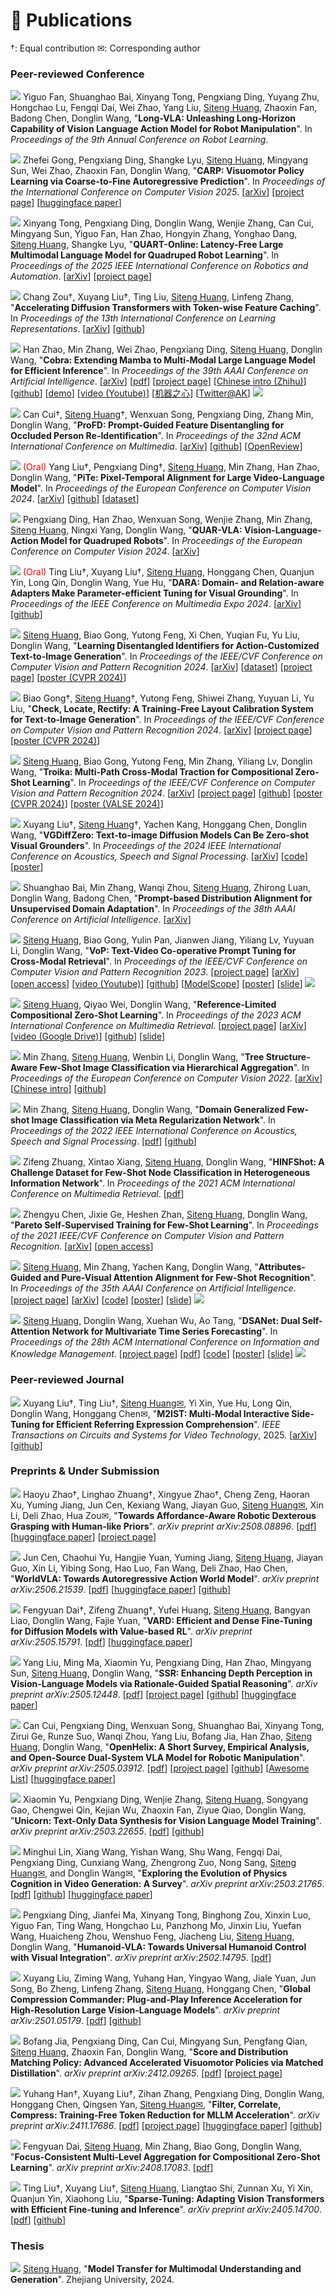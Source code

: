 # 📝 Publications

†: Equal contribution
✉: Corresponding author

### Peer-reviewed Conference

<img src="https://img.shields.io/badge/CoRL-2025-blue?style=flat-square"> Yiguo Fan, Shuanghao Bai, Xinyang Tong, Pengxiang Ding, Yuyang Zhu, Hongchao Lu, Fengqi Dai, Wei Zhao, Yang Liu, <u>Siteng Huang</u>, Zhaoxin Fan, Badong Chen, Donglin Wang, &quot;**Long-VLA: Unleashing Long-Horizon Capability of Vision Language Action Model for Robot Manipulation**&quot;. In *Proceedings of the 9th Annual Conference on Robot Learning*.

<img src="https://img.shields.io/badge/ICCV-2025-blue?style=flat-square"> Zhefei Gong, Pengxiang Ding, Shangke Lyu, <u>Siteng Huang</u>, Mingyang Sun, Wei Zhao, Zhaoxin Fan, Donglin Wang, &quot;**CARP: Visuomotor Policy Learning via Coarse-to-Fine Autoregressive Prediction**&quot;. In *Proceedings of the International Conference on Computer Vision 2025*. [[arXiv](https://arxiv.org/abs/2412.06782)] [[project page](https://carp-robot.github.io/)] [[huggingface paper](https://huggingface.co/papers/2412.06782)]

<img src="https://img.shields.io/badge/ICRA-2025-blue?style=flat-square"> Xinyang Tong, Pengxiang Ding, Donglin Wang, Wenjie Zhang, Can Cui, Mingyang Sun, Yiguo Fan, Han Zhao, Hongyin Zhang, Yonghao Dang, <u>Siteng Huang</u>, Shangke Lyu, &quot;**QUART-Online: Latency-Free Large Multimodal Language Model for Quadruped Robot Learning**&quot;. In *Proceedings of the 2025 IEEE International Conference on Robotics and Automation*. [[arXiv](https://arxiv.org/abs/2412.15576)] [[project page](https://quart-online.github.io/)]

<img src="https://img.shields.io/badge/ICLR-2025-blue?style=flat-square"> Chang Zou†, Xuyang Liu†, Ting Liu, <u>Siteng Huang</u>, Linfeng Zhang, &quot;**Accelerating Diffusion Transformers with Token-wise Feature Caching**&quot;. In *Proceedings of the 13th International Conference on Learning Representations*. [[arXiv](https://arxiv.org/abs/2410.05317)] [[github](https://github.com/Shenyi-Z/ToCa)] <a class='paper_citations_badges' data='mhpkWSYAAAAJ:Zph67rFs4hoC' href="" target="_blank"></a>

<img src="https://img.shields.io/badge/AAAI-2025-blue?style=flat-square"> Han Zhao, Min Zhang, Wei Zhao, Pengxiang Ding, <u>Siteng Huang</u>, Donglin Wang, &quot;**Cobra: Extending Mamba to Multi-Modal Large Language Model for Efficient Inference**&quot;. In *Proceedings of the 39th AAAI Conference on Artificial Intelligence*. [[arXiv](https://arxiv.org/abs/2403.14520)] [[pdf](https://arxiv.org/pdf/2403.14520.pdf)] [[project page](https://sites.google.com/view/cobravlm)] [[Chinese intro (Zhihu)](https://zhuanlan.zhihu.com/p/688544752)] [[github](https://github.com/h-zhao1997/cobra)] [[demo](https://huggingface.co/spaces/han1997/cobra)] [[video (Youtube)](https://www.youtube.com/watch?v=i0sTdi_yVbc)] [[机器之心](https://mp.weixin.qq.com/s/KuuNTL_jBRsyhub5_6aXpQ)] [[Twitter@AK](https://twitter.com/_akhaliq/status/1771033002748837953?t=6S4PVZXg6GcXqi_-PFzipw&s=19)] <a class='paper_citations_badges' data='mhpkWSYAAAAJ:Se3iqnhoufwC' href="" target="_blank"></a> <a href="https://github.com/h-zhao1997/cobra" target="_blank"><img src="https://img.shields.io/github/stars/h-zhao1997/cobra?style=social"></a>

<a href="https://dl.acm.org/doi/10.1145/3664647.3680958" target="_blank"><img src="https://img.shields.io/badge/ACMMM-2024-blue?style=flat-square"></a> Can Cui†, <u>Siteng Huang</u>†, Wenxuan Song, Pengxiang Ding, Zhang Min, Donglin Wang, &quot;**ProFD: Prompt-Guided Feature Disentangling for Occluded Person Re-Identification**&quot;. In *Proceedings of the 32nd ACM International Conference on Multimedia*. [[arXiv](https://arxiv.org/abs/2409.20081)] [[github](https://github.com/Cuixxx/ProFD)] [[OpenReview](https://openreview.net/forum?id=o2axlPlXYY)]

<a href="https://link.springer.com/chapter/10.1007/978-3-031-72652-1_10" target="_blank"><img src="https://img.shields.io/badge/ECCV-2024-blue?style=flat-square"></a> <span style="color:red">(Oral)</span> Yang Liu†, Pengxiang Ding†, <u>Siteng Huang</u>, Min Zhang, Han Zhao, Donglin Wang, &quot;**PiTe: Pixel-Temporal Alignment for Large Video-Language Model**&quot;. In *Proceedings of the European Conference on Computer Vision 2024*. [[arXiv](http://arxiv.org/abs/2409.07239)] [[github](https://github.com/yliu-cs/PiTe)] [[dataset](https://yliu-cs.github.io/PiTe/)]

<a href="https://link.springer.com/chapter/10.1007/978-3-031-72652-1_21" target="_blank"><img src="https://img.shields.io/badge/ECCV-2024-blue?style=flat-square"></a> Pengxiang Ding, Han Zhao, Wenxuan Song, Wenjie Zhang, Min Zhang, <u>Siteng Huang</u>, Ningxi Yang, Donglin Wang, &quot;**QUAR-VLA: Vision-Language-Action Model for Quadruped Robots**&quot;. In *Proceedings of the European Conference on Computer Vision 2024*. [[arXiv](https://arxiv.org/abs/2312.14457)] <a class='paper_citations_badges' data='mhpkWSYAAAAJ:3fE2CSJIrl8C' href="" target="_blank"></a>

<a href="https://ieeexplore.ieee.org/document/10688132" target="_blank"><img src="https://img.shields.io/badge/ICME-2024-blue?style=flat-square"></a> <span style="color:red">(Oral)</span> Ting Liu†, Xuyang Liu†, <u>Siteng Huang</u>, Honggang Chen, Quanjun Yin, Long Qin, Donglin Wang, Yue Hu, &quot;**DARA: Domain- and Relation-aware Adapters Make Parameter-efficient Tuning for Visual Grounding**&quot;. In *Proceedings of the IEEE Conference on Multimedia Expo 2024*. [[arXiv](https://arxiv.org/abs/2405.06217)] [[github](https://github.com/liuting20/DARA)] <a class='paper_citations_badges' data='mhpkWSYAAAAJ:UebtZRa9Y70C' href="" target="_blank"></a>

<a href="https://ieeexplore.ieee.org/document/10658048" target="_blank"><img src="https://img.shields.io/badge/CVPR-2024-blue?style=flat-square"></a> <u>Siteng Huang</u>, Biao Gong, Yutong Feng, Xi Chen, Yuqian Fu, Yu Liu, Donglin Wang, &quot;**Learning Disentangled Identifiers for Action-Customized Text-to-Image Generation**&quot;. In *Proceedings of the IEEE/CVF Conference on Computer Vision and Pattern Recognition 2024*. [[arXiv](https://arxiv.org/abs/2311.15841)] [[dataset](https://github.com/bighuang624/ActionBench)] [[project page](https://adi-t2i.github.io/ADI/)] [[poster (CVPR 2024)](https://kyonhuang.top/files/ADI/CVPR24-ADI-poster.pdf)] <a class='paper_citations_badges' data='mhpkWSYAAAAJ:_FxGoFyzp5QC' href="" target="_blank"></a>

<a href="https://ieeexplore.ieee.org/document/10657271" target="_blank"><img src="https://img.shields.io/badge/CVPR-2024-blue?style=flat-square"></a> Biao Gong†, <u>Siteng Huang</u>†, Yutong Feng, Shiwei Zhang, Yuyuan Li, Yu Liu, &quot;**Check, Locate, Rectify: A Training-Free Layout Calibration System for Text-to-Image Generation**&quot;. In *Proceedings of the IEEE/CVF Conference on Computer Vision and Pattern Recognition 2024*. [[arXiv](https://arxiv.org/abs/2311.15773)] [[project page](https://simm-t2i.github.io/SimM/)] [[poster (CVPR 2024)](https://kyonhuang.top/files/SimM/CVPR24-SimM-poster.pdf)] <a class='paper_citations_badges' data='mhpkWSYAAAAJ:LkGwnXOMwfcC' href="" target="_blank"></a>

<a href="https://ieeexplore.ieee.org/document/10656633" target="_blank"><img src="https://img.shields.io/badge/CVPR-2024-blue?style=flat-square"></a> <u>Siteng Huang</u>, Biao Gong, Yutong Feng, Min Zhang, Yiliang Lv, Donglin Wang, &quot;**Troika: Multi-Path Cross-Modal Traction for Compositional Zero-Shot Learning**&quot;. In *Proceedings of the IEEE/CVF Conference on Computer Vision and Pattern Recognition 2024*. [[arXiv](https://arxiv.org/abs/2303.15230)] [[project page](https://kyonhuang.top/publication/Troika)] [[github](https://github.com/bighuang624/Troika)] [[poster (CVPR 2024)](https://kyonhuang.top/files/Troika/CVPR24-Troika-poster.pdf)] [[poster (VALSE 2024)](https://kyonhuang.top/files/Troika/VALSE2024-Troika-Poster.pdf)] <a class='paper_citations_badges' data='mhpkWSYAAAAJ:eQOLeE2rZwMC' href="" target="_blank"></a>

<a href="https://ieeexplore.ieee.org/document/10445945" target="_blank"><img src="https://img.shields.io/badge/ICASSP-2024-blue?style=flat-square"></a> Xuyang Liu†, <u>Siteng Huang</u>†, Yachen Kang, Honggang Chen, Donglin Wang, &quot;**VGDiffZero: Text-to-image Diffusion Models Can Be Zero-shot Visual Grounders**&quot;. In *Proceedings of the 2024 IEEE International Conference on Acoustics, Speech and Signal Processing*. [[arXiv](https://arxiv.org/abs/2309.01141)] [[code](https://github.com/xuyang-liu16/VGDiffZero)] [[poster](https://kyonhuang.top/files/VGDiffZero/ICASSP2024-VGDiffZero-Poster.pdf)] <a class='paper_citations_badges' data='mhpkWSYAAAAJ:ufrVoPGSRksC' href="" target="_blank"></a>

<a href="https://ojs.aaai.org/index.php/AAAI/article/view/27830" target="_blank"><img src="https://img.shields.io/badge/AAAI-2024-blue?style=flat-square"></a> Shuanghao Bai, Min Zhang, Wanqi Zhou, <u>Siteng Huang</u>, Zhirong Luan, Donglin Wang, Badong Chen, &quot;**Prompt-based Distribution Alignment for Unsupervised Domain Adaptation**&quot;. In *Proceedings of the 38th AAAI Conference on Artificial Intelligence*. [[arXiv](https://arxiv.org/abs/2312.09553)] <a class='paper_citations_badges' data='mhpkWSYAAAAJ:roLk4NBRz8UC' href="" target="_blank"></a>

<a href="https://ieeexplore.ieee.org/document/10203679" target="_blank"><img src="https://img.shields.io/badge/CVPR-2023-blue?style=flat-square"></a> <u>Siteng Huang</u>, Biao Gong, Yulin Pan, Jianwen Jiang, Yiliang Lv, Yuyuan Li, Donglin Wang, &quot;**VoP: Text-Video Co-operative Prompt Tuning for Cross-Modal Retrieval**&quot;. In *Proceedings of the IEEE/CVF Conference on Computer Vision and Pattern Recognition 2023*. [[project page](https://kyonhuang.top/publication/text-video-cooperative-prompt-tuning)] [[arXiv](https://arxiv.org/abs/2211.12764)] [[open access](https://openaccess.thecvf.com/content/CVPR2023/html/Huang_VoP_Text-Video_Co-Operative_Prompt_Tuning_for_Cross-Modal_Retrieval_CVPR_2023_paper.html)] [[video (Youtube)](https://www.youtube.com/watch?v=ymdkiSSuOmI)] [[github](https://github.com/bighuang624/VoP)] [[ModelScope](https://modelscope.cn/models/damo/cv_vit-b32_retrieval_vop/summary)] [[poster](https://kyonhuang.top/files/VoP/CVPR23-VoP-poster.pdf)] [[slide](https://kyonhuang.top/files/VoP/CVPR23-VoP-presentation.pdf)] <a class='paper_citations_badges' data='mhpkWSYAAAAJ:W7OEmFMy1HYC' href="" target="_blank"></a> <a href="https://github.com/bighuang624/VoP" target="_blank"><img src="https://img.shields.io/github/stars/bighuang624/VoP?style=social"></a>

<a href="https://doi.org/10.1145/3591106.3592225" target="_blank"><img src="https://img.shields.io/badge/ICMR-2023-blue?style=flat-square"></a> <u>Siteng Huang</u>, Qiyao Wei, Donglin Wang, &quot;**Reference-Limited Compositional Zero-Shot Learning**&quot;. In *Proceedings of the 2023 ACM International Conference on Multimedia Retrieval*. [[project page](https://kyonhuang.top/publication/reference-limited-CZSL)] [[arXiv](https://arxiv.org/abs/2208.10046)] [[video (Google Drive)](https://drive.google.com/file/d/1_wE_zbyvuGil_LrkmumotkRTLJJEUfCm/view?usp=drive_link)] [[github](https://github.com/bighuang624/RL-CZSL)] [[slide](https://kyonhuang.top/files/RLCZSL/ICMR23-RLCZSL-presentation.pdf)] <a class='paper_citations_badges' data='mhpkWSYAAAAJ:Y0pCki6q_DkC' href="" target="_blank"></a>

<a href="https://link.springer.com/chapter/10.1007/978-3-031-20044-1_26" target="_blank"><img src="https://img.shields.io/badge/ECCV-2022-blue?style=flat-square"></a> Min Zhang, <u>Siteng Huang</u>, Wenbin Li, Donglin Wang, &quot;**Tree Structure-Aware Few-Shot Image Classification via Hierarchical Aggregation**&quot;. In *Proceedings of the European Conference on Computer Vision 2022*. [[arXiv](https://arxiv.org/abs/2207.06989)] [[Chinese intro](https://zhuanlan.zhihu.com/p/543878686)] [[github](https://github.com/remiMZ/HTS-ECCV22)] <a class='paper_citations_badges' data='mhpkWSYAAAAJ:Tyk-4Ss8FVUC' href="" target="_blank"></a>

<a href="https://ieeexplore.ieee.org/abstract/document/9747620" target="_blank"><img src="https://img.shields.io/badge/ICASSP-2022-blue?style=flat-square"></a> Min Zhang, <u>Siteng Huang</u>, Donglin Wang, &quot;**Domain Generalized Few-shot Image Classification via Meta Regularization Network**&quot;. In *Proceedings of the 2022 IEEE International Conference on Acoustics, Speech and Signal Processing*. [[pdf](https://kyonhuang.top/files/MRN/ICASSP22-MRN.pdf)] [[github](https://github.com/remiMZ/MRN-ICASSP22)] <a class='paper_citations_badges' data='mhpkWSYAAAAJ:zYLM7Y9cAGgC' href="" target="_blank"></a>

<a href="https://dl.acm.org/doi/10.1145/3460426.3463614" target="_blank"><img src="https://img.shields.io/badge/ICMR-2021-blue?style=flat-square"></a> Zifeng Zhuang, Xintao Xiang, <u>Siteng Huang</u>, Donglin Wang, &quot;**HINFShot: A Challenge Dataset for Few-Shot Node Classification in Heterogeneous Information Network**&quot;. In *Proceedings of the 2021 ACM International Conference on Multimedia Retrieval*. [[pdf](https://kyonhuang.top/files/HINFShot/ICMR21-HINFShot.pdf)] <a class='paper_citations_badges' data='mhpkWSYAAAAJ:UeHWp8X0CEIC' href="" target="_blank"></a>

<a href="https://ieeexplore.ieee.org/document/9577454" target="_blank"><img src="https://img.shields.io/badge/CVPR-2021-blue?style=flat-square"></a> Zhengyu Chen, Jixie Ge, Heshen Zhan, <u>Siteng Huang</u>, Donglin Wang, &quot;**Pareto Self-Supervised Training for Few-Shot Learning**&quot;. In *Proceedings of the 2021 IEEE/CVF Conference on Computer Vision and Pattern Recognition*. [[arXiv](https://arxiv.org/abs/2104.07841)] [[open access](https://openaccess.thecvf.com/content/CVPR2021/html/Chen_Pareto_Self-Supervised_Training_for_Few-Shot_Learning_CVPR_2021_paper.html)] <a class='paper_citations_badges' data='mhpkWSYAAAAJ:2osOgNQ5qMEC' href="" target="_blank"></a>

<a href="https://ojs.aaai.org/index.php/AAAI/article/view/16957" target="_blank"><img src="https://img.shields.io/badge/AAAI-2021-blue?style=flat-square"></a> <u>Siteng Huang</u>, Min Zhang, Yachen Kang, Donglin Wang, &quot;**Attributes-Guided and Pure-Visual Attention Alignment for Few-Shot Recognition**&quot;. In *Proceedings of the 35th AAAI Conference on Artificial Intelligence*. [[project page](https://kyonhuang.top/publication/attributes-guided-attention-module)] [[arXiv](https://arxiv.org/abs/2009.04724)] [[code](https://github.com/bighuang624/AGAM)] [[poster](https://kyonhuang.top/files/AGAM/aaai21-AGAM-poster.pdf)] [[slide](https://kyonhuang.top/files/AGAM/aaai21-AGAM-presentation.pdf)] <a class='paper_citations_badges' data='mhpkWSYAAAAJ:9yKSN-GCB0IC' href="" target="_blank"></a> <a href="https://github.com/bighuang624/AGAM" target="_blank"><img src="https://img.shields.io/github/stars/bighuang624/AGAM?style=social"></a>

<a href="https://dl.acm.org/doi/abs/10.1145/3357384.3358132" target="_blank"><img src="https://img.shields.io/badge/CIKM-2019-blue?style=flat-square"></a> <u>Siteng Huang</u>, Donglin Wang, Xuehan Wu, Ao Tang, &quot;**DSANet: Dual Self-Attention Network for Multivariate Time Series Forecasting**&quot;. In *Proceedings of the 28th ACM International Conference on Information and Knowledge Management*. [[project page](https://kyonhuang.top/publication/dual-self-attention-network)] [[pdf](https://kyonhuang.top/files/DSANet/Huang-DSANet.pdf)] [[code](https://github.com/bighuang624/DSANet)] [[poster](https://kyonhuang.top/files/DSANet/cikm19-DSANet-poster.pdf)] [[slide](https://kyonhuang.top/files/DSANet/cikm19-DSANet-presentation.pdf)] <a class='paper_citations_badges' data='mhpkWSYAAAAJ:u-x6o8ySG0sC' href="" target="_blank"></a> <a href="https://github.com/bighuang624/DSANet" target="_blank"><img src="https://img.shields.io/github/stars/bighuang624/DSANet?style=social"></a>

<!-- <a href="https://dl.acm.org/doi/abs/10.1145/3357384.3358132" style="text-decoration:none;"><span style="font-size:12px;color:#FFFFFF;background-color:#555555;padding:1px 4px 2px 6px;">CIKM</span><span style="font-size:12px;color:#FFFFFF;background-color:#007ec6;padding:1px 6px 2px 4px;">2019</span></a> -->

### Peer-reviewed Journal

<a href="https://ieeexplore.ieee.org/document/10929057" target="_blank"><img src="https://img.shields.io/badge/TCSVT-2025-49846a?style=flat-square"></a> Xuyang Liu†, Ting Liu†, <u>Siteng Huang✉</u>, Yi Xin, Yue Hu, Long Qin, Donglin Wang, Honggang Chen✉, &quot;**M2IST: Multi-Modal Interactive Side-Tuning for Efficient Referring Expression Comprehension**&quot;. *IEEE Transactions on Circuits and Systems for Video Technology*, 2025. [[arXiv](https://arxiv.org/abs/2407.01131)] [[github](https://github.com/xuyang-liu16/M2IST)] <a class='paper_citations_badges' data='mhpkWSYAAAAJ:kNdYIx-mwKoC' href="" target="_blank"></a>

### Preprints & Under Submission

<a href="https://arxiv.org/abs/2508.08896" target="_blank"><img src="https://img.shields.io/badge/arXiv-2508.08896-B31B1B?style=flat-square"></a> Haoyu Zhao†, Linghao Zhuang†, Xingyue Zhao†, Cheng Zeng, Haoran Xu, Yuming Jiang, Jun Cen, Kexiang Wang, Jiayan Guo, <u>Siteng Huang✉</u>, Xin Li, Deli Zhao, Hua Zou✉, &quot;**Towards Affordance-Aware Robotic Dexterous Grasping with Human-like Priors**&quot;. *arXiv preprint arXiv:2508.08896*. [[pdf](https://arxiv.org/pdf/2508.08896.pdf)] [[huggingface paper](https://huggingface.co/papers/2508.08896)] [[project page](https://afforddex.github.io/)]

<a href="https://arxiv.org/abs/2506.21539" target="_blank"><img src="https://img.shields.io/badge/arXiv-2506.21539-B31B1B?style=flat-square"></a> Jun Cen, Chaohui Yu, Hangjie Yuan, Yuming Jiang, <u>Siteng Huang</u>, Jiayan Guo, Xin Li, Yibing Song, Hao Luo, Fan Wang, Deli Zhao, Hao Chen, &quot;**WorldVLA: Towards Autoregressive Action World Model**&quot;. *arXiv preprint arXiv:2506.21539*. [[pdf](https://arxiv.org/pdf/2506.21539.pdf)] [[huggingface paper](https://huggingface.co/papers/2506.21539)] [[github](https://github.com/alibaba-damo-academy/WorldVLA)]

<a href="https://arxiv.org/abs/2505.15791" target="_blank"><img src="https://img.shields.io/badge/arXiv-2505.15791-B31B1B?style=flat-square"></a> Fengyuan Dai†, Zifeng Zhuang†, Yufei Huang, <u>Siteng Huang</u>, Bangyan Liao, Donglin Wang, Fajie Yuan, &quot;**VARD: Efficient and Dense Fine-Tuning for Diffusion Models with Value-based RL**&quot;. *arXiv preprint arXiv:2505.15791*. [[pdf](https://arxiv.org/pdf/2505.15791.pdf)] [[huggingface paper](https://huggingface.co/papers/2505.15791)]

<a href="https://arxiv.org/abs/2505.12448" target="_blank"><img src="https://img.shields.io/badge/arXiv-2505.12448-B31B1B?style=flat-square"></a> Yang Liu, Ming Ma, Xiaomin Yu, Pengxiang Ding, Han Zhao, Mingyang Sun, <u>Siteng Huang</u>, Donglin Wang, &quot;**SSR: Enhancing Depth Perception in Vision-Language Models via Rationale-Guided Spatial Reasoning**&quot;. *arXiv preprint arXiv:2505.12448*. [[pdf](https://arxiv.org/pdf/2505.12448.pdf)] [[project page](https://yliu-cs.github.io/SSR/)] [[github](https://github.com/yliu-cs/SSR)] [[huggingface paper](https://huggingface.co/papers/2505.12448)]

<a href="https://arxiv.org/abs/2505.03912" target="_blank"><img src="https://img.shields.io/badge/arXiv-2505.03912-B31B1B?style=flat-square"></a> Can Cui, Pengxiang Ding, Wenxuan Song, Shuanghao Bai, Xinyang Tong, Zirui Ge, Runze Suo, Wanqi Zhou, Yang Liu, Bofang Jia, Han Zhao, <u>Siteng Huang</u>, Donglin Wang, &quot;**OpenHelix: A Short Survey, Empirical Analysis, and Open-Source Dual-System VLA Model for Robotic Manipulation**&quot;. *arXiv preprint arXiv:2505.03912*. [[pdf](https://arxiv.org/pdf/2505.03912.pdf)] [[project page](https://openhelix-robot.github.io/)] [[github](https://github.com/OpenHelix-robot/OpenHelix/)] [[Awesome List](https://github.com/OpenHelix-robot/awesome-dual-system-vla/)] [[huggingface paper](https://huggingface.co/papers/2505.03912)]

<a href="https://arxiv.org/abs/2503.22655" target="_blank"><img src="https://img.shields.io/badge/arXiv-2503.22655-B31B1B?style=flat-square"></a> Xiaomin Yu, Pengxiang Ding, Wenjie Zhang, <u>Siteng Huang</u>, Songyang Gao, Chengwei Qin, Kejian Wu, Zhaoxin Fan, Ziyue Qiao, Donglin Wang, &quot;**Unicorn: Text-Only Data Synthesis for Vision Language Model Training**&quot;. *arXiv preprint arXiv:2503.22655*. [[pdf](https://arxiv.org/pdf/2503.22655.pdf)] [[github](https://github.com/Yu-xm/Unicorn)]

<a href="https://arxiv.org/abs/2503.21765" target="_blank"><img src="https://img.shields.io/badge/arXiv-2503.21765-B31B1B?style=flat-square"></a> Minghui Lin, Xiang Wang, Yishan Wang, Shu Wang, Fengqi Dai, Pengxiang Ding, Cunxiang Wang, Zhengrong Zuo, Nong Sang, <u>Siteng Huang✉</u>, and Donglin Wang✉, &quot;**Exploring the Evolution of Physics Cognition in Video Generation: A Survey**&quot;. *arXiv preprint arXiv:2503.21765*. [[pdf](https://arxiv.org/pdf/2503.21765.pdf)] [[github](https://github.com/minnie-lin/Awesome-Physics-Cognition-based-Video-Generation)] [[huggingface paper](https://huggingface.co/papers/2503.21765)]

<a href="https://arxiv.org/abs/2502.14795" target="_blank"><img src="https://img.shields.io/badge/arXiv-2502.14795-B31B1B?style=flat-square"></a> Pengxiang Ding, Jianfei Ma, Xinyang Tong, Binghong Zou, Xinxin Luo, Yiguo Fan, Ting Wang, Hongchao Lu, Panzhong Mo, Jinxin Liu, Yuefan Wang, Huaicheng Zhou, Wenshuo Feng, Jiacheng Liu, <u>Siteng Huang</u>, Donglin Wang, &quot;**Humanoid-VLA: Towards Universal Humanoid Control with Visual Integration**&quot;. *arXiv preprint arXiv:2502.14795*. [[pdf](https://arxiv.org/pdf/2502.14795.pdf)]

<a href="https://arxiv.org/abs/2501.05179" target="_blank"><img src="https://img.shields.io/badge/arXiv-2501.05179-B31B1B?style=flat-square"></a> Xuyang Liu, Ziming Wang, Yuhang Han, Yingyao Wang, Jiale Yuan, Jun Song, Bo Zheng, Linfeng Zhang, <u>Siteng Huang</u>, Honggang Chen, &quot;**Global Compression Commander: Plug-and-Play Inference Acceleration for High-Resolution Large Vision-Language Models**&quot;. *arXiv preprint arXiv:2501.05179*. [[pdf](https://arxiv.org/pdf/2501.05179.pdf)] [[github](https://github.com/xuyang-liu16/GlobalCom2)]

<a href="https://arxiv.org/abs/2412.09265" target="_blank"><img src="https://img.shields.io/badge/arXiv-2412.09265-B31B1B?style=flat-square"></a> Bofang Jia, Pengxiang Ding, Can Cui, Mingyang Sun, Pengfang Qian, <u>Siteng Huang</u>, Zhaoxin Fan, Donglin Wang, &quot;**Score and Distribution Matching Policy: Advanced Accelerated Visuomotor Policies via Matched Distillation**&quot;. *arXiv preprint arXiv:2412.09265*. [[pdf](https://arxiv.org/pdf/2412.09265.pdf)] [[project page](https://sdm-policy.github.io/)]

<a href="https://arxiv.org/abs/2411.17686" target="_blank"><img src="https://img.shields.io/badge/arXiv-2411.17686-B31B1B?style=flat-square"></a> Yuhang Han†, Xuyang Liu†, Zihan Zhang, Pengxiang Ding, Donglin Wang, Honggang Chen, Qingsen Yan, <u>Siteng Huang✉</u>, &quot;**Filter, Correlate, Compress: Training-Free Token Reduction for MLLM Acceleration**&quot;. *arXiv preprint arXiv:2411.17686*. [[pdf](https://arxiv.org/pdf/2411.17686.pdf)] [[project page](https://FiCoCo-accelerate.github.io/)] [[huggingface paper](https://huggingface.co/papers/2411.17686)] [[github](https://github.com/kawhiiiileo/FiCoCo)] <a class='paper_citations_badges' data='mhpkWSYAAAAJ:KlAtU1dfN6UC' href="" target="_blank"></a>

<a href="https://arxiv.org/abs/2408.17083" target="_blank"><img src="https://img.shields.io/badge/arXiv-2408.17083-B31B1B?style=flat-square"></a> Fengyuan Dai, <u>Siteng Huang</u>, Min Zhang, Biao Gong, Donglin Wang, &quot;**Focus-Consistent Multi-Level Aggregation for Compositional Zero-Shot Learning**&quot;. *arXiv preprint arXiv:2408.17083*. [[pdf](https://arxiv.org/pdf/2408.17083.pdf)]

<a href="https://arxiv.org/abs/2405.14700" target="_blank"><img src="https://img.shields.io/badge/arXiv-2405.14700-B31B1B?style=flat-square"></a> Ting Liu†, Xuyang Liu†, <u>Siteng Huang</u>, Liangtao Shi, Zunnan Xu, Yi Xin, Quanjun Yin, Xiaohong Liu, &quot;**Sparse-Tuning: Adapting Vision Transformers with Efficient Fine-tuning and Inference**&quot;. *arXiv preprint arXiv:2405.14700*. [[pdf](https://arxiv.org/pdf/2405.14700.pdf)] [[github](https://github.com/liuting20/Sparse-Tuning)] <a class='paper_citations_badges' data='mhpkWSYAAAAJ:hqOjcs7Dif8C' href="" target="_blank"></a>

### Thesis

<img src="https://img.shields.io/badge/Thesis-Ph.D.-815989?style=flat-square"> <u>Siteng Huang</u>, &quot;**Model Transfer for Multimodal Understanding and Generation**&quot;. Zhejiang University, 2024.

<!-- deep green: 004e00/49846a -->

